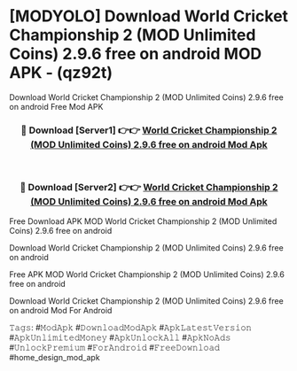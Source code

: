 # [MODYOLO] Download World Cricket Championship 2 (MOD Unlimited Coins) 2.9.6 free on android MOD APK - (qz92t)
Download World Cricket Championship 2 (MOD Unlimited Coins) 2.9.6 free on android Free Mod APK

<div align="center">
<h3>🔴 Download [Server1] 👉👉 <a href="https://apk-comot.site?title=World_Cricket_Championship_2_(MOD_Unlimited_Coins)_2.9.6_free_on_android">World Cricket Championship 2 (MOD Unlimited Coins) 2.9.6 free on android Mod Apk</a></h3><br>

<h3>🔴 Download [Server2] 👉👉 <a href="https://apk-comot.site?title=World_Cricket_Championship_2_(MOD_Unlimited_Coins)_2.9.6_free_on_android">World Cricket Championship 2 (MOD Unlimited Coins) 2.9.6 free on android Mod Apk</a></h3>
</div>


Free Download APK MOD World Cricket Championship 2 (MOD Unlimited Coins) 2.9.6 free on android

Download World Cricket Championship 2 (MOD Unlimited Coins) 2.9.6 free on android 

Free APK MOD World Cricket Championship 2 (MOD Unlimited Coins) 2.9.6 free on android 

Download World Cricket Championship 2 (MOD Unlimited Coins) 2.9.6 free on android Mod For Android

𝚃𝚊𝚐𝚜: #𝙼𝚘𝚍𝙰𝚙𝚔 #𝙳𝚘𝚠𝚗𝚕𝚘𝚊𝚍𝙼𝚘𝚍𝙰𝚙𝚔 #𝙰𝚙𝚔𝙻𝚊𝚝𝚎𝚜𝚝𝚅𝚎𝚛𝚜𝚒𝚘𝚗 #𝙰𝚙𝚔𝚄𝚗𝚕𝚒𝚖𝚒𝚝𝚎𝚍𝙼𝚘𝚗𝚎𝚢 #𝙰𝚙𝚔𝚄𝚗𝚕𝚘𝚌𝚔𝙰𝚕𝚕 #𝙰𝚙𝚔𝙽𝚘𝙰𝚍𝚜 #𝚄𝚗𝚕𝚘𝚌𝚔𝙿𝚛𝚎𝚖𝚒𝚞𝚖 #𝙵𝚘𝚛𝙰𝚗𝚍𝚛𝚘𝚒𝚍 #𝙵𝚛𝚎𝚎𝙳𝚘𝚠𝚗𝚕𝚘𝚊𝚍 #home_design_mod_apk